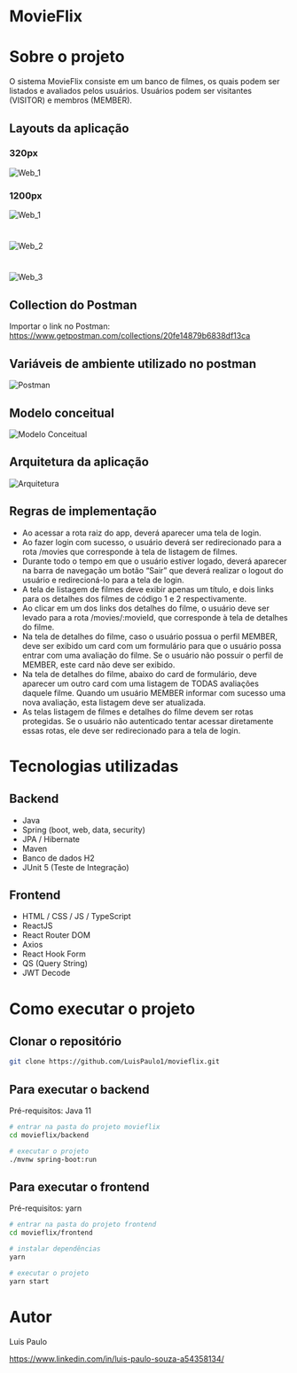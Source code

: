 # MovieFlix

# Sobre o projeto

O sistema MovieFlix consiste em um banco de filmes, os quais podem ser listados e avaliados pelos usuários. Usuários podem ser visitantes (VISITOR) e membros (MEMBER).

## Layouts da aplicação

### 320px
![Web_1](https://github.com/LuisPaulo1/assets/blob/master/movieflix/320px.png)

### 1200px
![Web_1](https://github.com/LuisPaulo1/assets/blob/master/movieflix/home.png)
#
![Web_2](https://github.com/LuisPaulo1/assets/blob/master/movieflix/listagem-filmes.png)
#
![Web_3](https://github.com/LuisPaulo1/assets/blob/master/movieflix/detalhes-filme.png)

## Collection do Postman
Importar o link no Postman: https://www.getpostman.com/collections/20fe14879b6838df13ca

## Variáveis de ambiente utilizado no postman
![Postman](https://github.com/LuisPaulo1/assets/blob/master/movieflix/vari%C3%A1veis-ambiente.png)

## Modelo conceitual
![Modelo Conceitual](https://github.com/LuisPaulo1/assets/blob/master/movieflix/diagrama-classes.png)

## Arquitetura da aplicação
![Arquitetura](https://github.com/LuisPaulo1/assets/blob/master/movieflix/arquitetura.png)

## Regras de implementação
- Ao acessar a rota raiz do app, deverá aparecer uma tela de login.
- Ao fazer login com sucesso, o usuário deverá ser redirecionado para a rota /movies que corresponde à tela de listagem de filmes.
- Durante todo o tempo em que o usuário estiver logado, deverá aparecer na barra de navegação um botão “Sair” que deverá realizar o logout do usuário e redirecioná-lo para a tela de login.
- A tela de listagem de filmes deve exibir apenas um título, e dois links para os detalhes dos filmes de código 1 e 2 respectivamente.
- Ao clicar em um dos links dos detalhes do filme, o usuário deve ser levado para a rota /movies/:movieId, que corresponde à tela de detalhes do filme.
- Na tela de detalhes do filme, caso o usuário possua o perfil MEMBER, deve ser exibido um card com um formulário para que o usuário possa entrar com uma avaliação do filme. Se o usuário não possuir o perfil de MEMBER, este card não deve ser exibido.
- Na tela de detalhes do filme, abaixo do card de formulário, deve aparecer um outro card com uma listagem de TODAS avaliações daquele filme. Quando um usuário MEMBER informar com sucesso uma nova avaliação, esta listagem deve ser atualizada.
- As telas listagem de filmes e detalhes do filme devem ser rotas protegidas. Se o usuário não autenticado tentar acessar diretamente essas rotas, ele deve ser redirecionado para a tela de login.

# Tecnologias utilizadas
## Backend
- Java
- Spring (boot, web, data, security)
- JPA / Hibernate
- Maven
- Banco de dados H2
- JUnit 5 (Teste de Integração)

## Frontend
- HTML / CSS / JS / TypeScript
- ReactJS
- React Router DOM
- Axios
- React Hook Form
- QS (Query String)
- JWT Decode

# Como executar o projeto

## Clonar o repositório
```bash
git clone https://github.com/LuisPaulo1/movieflix.git
```

## Para executar o backend
Pré-requisitos: Java 11

```bash
# entrar na pasta do projeto movieflix
cd movieflix/backend

# executar o projeto
./mvnw spring-boot:run
```

## Para executar o frontend
Pré-requisitos: yarn

```bash
# entrar na pasta do projeto frontend
cd movieflix/frontend

# instalar dependências
yarn

# executar o projeto
yarn start
```

# Autor

Luis Paulo

https://www.linkedin.com/in/luis-paulo-souza-a54358134/
